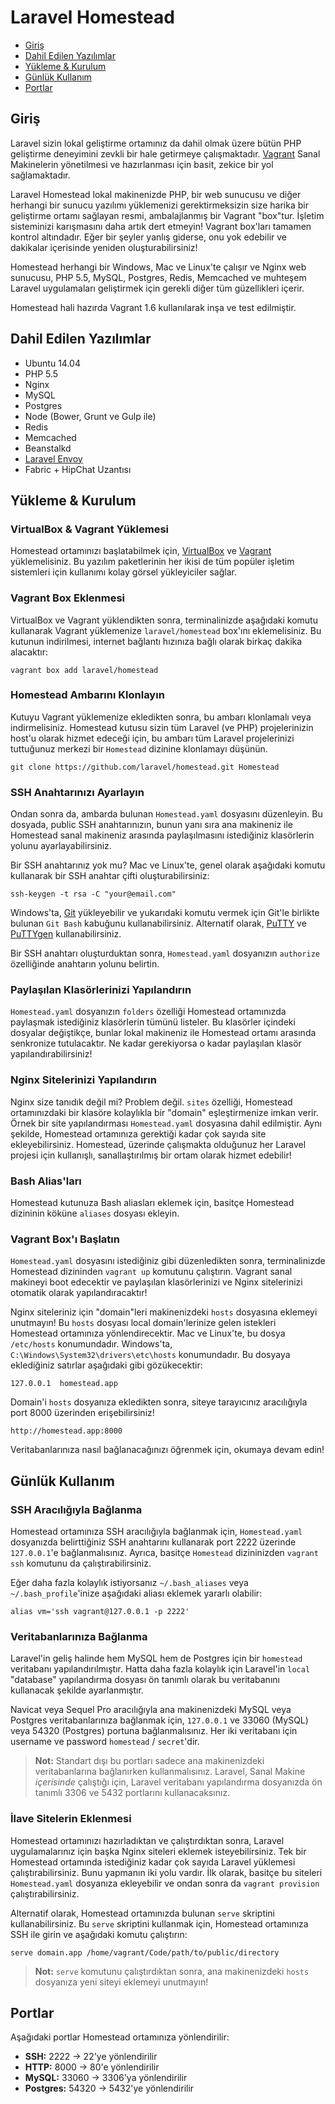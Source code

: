 # Laravel Homestead

- [Giriş](#introduction)
- [Dahil Edilen Yazılımlar](#included-software)
- [Yükleme & Kurulum](#installation-and-setup)
- [Günlük Kullanım](#daily-usage)
- [Portlar](#ports)

<a name="introduction"></a>
## Giriş

Laravel sizin lokal geliştirme ortamınız da dahil olmak üzere bütün PHP geliştirme deneyimini zevkli bir hale getirmeye çalışmaktadır. [Vagrant](http://vagrantup.com) Sanal Makinelerin yönetilmesi ve hazırlanması için basit, zekice bir yol sağlamaktadır.

Laravel Homestead lokal makinenizde PHP, bir web sunucusu ve diğer herhangi bir sunucu yazılımı yüklemenizi gerektirmeksizin size harika bir geliştirme ortamı sağlayan resmi, ambalajlanmış bir Vagrant "box"tur. İşletim sisteminizi karışmasını daha artık dert etmeyin! Vagrant box'ları tamamen kontrol altındadır. Eğer bir şeyler yanlış giderse, onu yok edebilir ve dakikalar içerisinde yeniden oluşturabilirsiniz!

Homestead herhangi bir Windows, Mac ve Linux'te çalışır ve Nginx web sunucusu, PHP 5.5, MySQL, Postgres, Redis, Memcached ve muhteşem Laravel uygulamaları geliştirmek için gerekli diğer tüm güzellikleri içerir.

Homestead hali hazırda Vagrant 1.6 kullanılarak inşa ve test edilmiştir.

<a name="included-software"></a>
## Dahil Edilen Yazılımlar

- Ubuntu 14.04
- PHP 5.5
- Nginx
- MySQL
- Postgres
- Node (Bower, Grunt ve Gulp ile)
- Redis
- Memcached
- Beanstalkd
- [Laravel Envoy](/docs/ssh#envoy-task-runner)
- Fabric + HipChat Uzantısı

<a name="installation-and-setup"></a>
## Yükleme & Kurulum

### VirtualBox & Vagrant Yüklemesi

Homestead ortamınızı başlatabilmek için, [VirtualBox](https://www.virtualbox.org/wiki/Downloads) ve [Vagrant](http://www.vagrantup.com/downloads.html) yüklemelisiniz. Bu yazılım paketlerinin her ikisi de tüm popüler işletim sistemleri için kullanımı kolay görsel yükleyiciler sağlar.

### Vagrant Box Eklenmesi

VirtualBox ve Vagrant yüklendikten sonra, terminalinizde aşağıdaki komutu kullanarak Vagrant yüklemenize `laravel/homestead` box'ını eklemelisiniz. Bu kutunun indirilmesi, internet bağlantı hızınıza bağlı olarak birkaç dakika alacaktır:

	vagrant box add laravel/homestead

### Homestead Ambarını Klonlayın

Kutuyu Vagrant yüklemenize ekledikten sonra, bu ambarı klonlamalı veya indirmelisiniz. Homestead kutusu sizin tüm Laravel (ve PHP) projelerinizin host'u olarak hizmet edeceği için, bu ambarı tüm Laravel projelerinizi tuttuğunuz merkezi bir `Homestead` dizinine klonlamayı düşünün.

	git clone https://github.com/laravel/homestead.git Homestead

### SSH Anahtarınızı Ayarlayın

Ondan sonra da, ambarda bulunan `Homestead.yaml` dosyasını düzenleyin. Bu dosyada, public SSH anahtarınızın, bunun yanı sıra ana makineniz ile Homestead sanal makineniz arasında paylaşılmasını istediğiniz klasörlerin yolunu ayarlayabilirsiniz.

Bir SSH anahtarınız yok mu? Mac ve Linux'te, genel olarak aşağıdaki komutu kullanarak bir SSH anahtar çifti oluşturabilirsiniz:

	ssh-keygen -t rsa -C "your@email.com"

Windows'ta, [Git](http://git-scm.com/) yükleyebilir ve yukarıdaki komutu vermek için Git'le birlikte bulunan `Git Bash` kabuğunu kullanabilirsiniz. Alternatif olarak, [PuTTY](http://www.chiark.greenend.org.uk/~sgtatham/putty/download.html) ve [PuTTYgen](http://www.chiark.greenend.org.uk/~sgtatham/putty/download.html) kullanabilirsiniz.

Bir SSH anahtarı oluşturduktan sonra, `Homestead.yaml` dosyanızın `authorize` özelliğinde anahtarın yolunu belirtin.

### Paylaşılan Klasörlerinizi Yapılandırın

`Homestead.yaml` dosyanızın `folders` özelliği Homestead ortamınızda paylaşmak istediğiniz klasörlerin tümünü listeler. Bu klasörler içindeki dosyalar değiştikçe, bunlar lokal makineniz ile Homestead ortamı arasında senkronize tutulacaktır. Ne kadar gerekiyorsa o kadar paylaşılan klasör yapılandırabilirsiniz!

### Nginx Sitelerinizi Yapılandırın

Nginx size tanıdık değil mi? Problem değil. `sites` özelliği, Homestead ortamınızdaki bir klasöre kolaylıkla bir "domain" eşleştirmenize imkan verir. Örnek bir site yapılandırması `Homestead.yaml` dosyasına dahil edilmiştir. Aynı şekilde, Homestead ortamınıza gerektiği kadar çok sayıda site ekleyebilirsiniz. Homestead, üzerinde çalışmakta olduğunuz her Laravel projesi için kullanışlı, sanallaştırılmış bir ortam olarak hizmet edebilir!

### Bash Alias'ları

Homestead kutunuza Bash aliasları eklemek için, basitçe Homestead dizininin köküne `aliases` dosyası ekleyin.

### Vagrant Box'ı Başlatın

`Homestead.yaml` dosyasını istediğiniz gibi düzenledikten sonra, terminalinizde Homestead dizininden `vagrant up` komutunu çalıştırın. Vagrant sanal makineyi boot edecektir ve paylaşılan klasörlerinizi ve Nginx sitelerinizi otomatik olarak yapılandıracaktır!

Nginx siteleriniz için "domain"leri makinenizdeki `hosts` dosyasına eklemeyi unutmayın! Bu `hosts` dosyası local domain'lerinize gelen istekleri Homestead ortamınıza yönlendirecektir. Mac ve Linux'te, bu dosya `/etc/hosts` konumundadır. Windows'ta, `C:\Windows\System32\drivers\etc\hosts` konumundadır. Bu dosyaya eklediğiniz satırlar aşağıdaki gibi gözükecektir:

	127.0.0.1  homestead.app

Domain'i `hosts` dosyanıza ekledikten sonra, siteye tarayıcınız aracılığıyla port 8000 üzerinden erişebilirsiniz!

	http://homestead.app:8000

Veritabanlarınıza nasıl bağlanacağınızı öğrenmek için, okumaya devam edin!

<a name="daily-usage"></a>
## Günlük Kullanım

### SSH Aracılığıyla Bağlanma

Homestead ortamınıza SSH aracılığıyla bağlanmak için, `Homestead.yaml` dosyanızda belirttiğiniz SSH anahtarını kullanarak port 2222 üzerinde `127.0.0.1`'e bağlanmalısınız. Ayrıca, basitçe `Homestead` dizininizden `vagrant ssh` komutunu da çalıştırabilirsiniz.

Eğer daha fazla kolaylık istiyorsanız `~/.bash_aliases` veya `~/.bash_profile`'inize aşağıdaki aliası eklemek yararlı olabilir:

	alias vm='ssh vagrant@127.0.0.1 -p 2222'

### Veritabanlarınıza Bağlanma

Laravel'in geliş halinde hem MySQL hem de Postgres için bir `homestead` veritabanı yapılandırılmıştır. Hatta daha fazla kolaylık için Laravel'in `local` "database" yapılandırma dosyası ön tanımlı olarak bu veritabanını kullanacak şekilde ayarlanmıştır.

Navicat veya Sequel Pro aracılığıyla ana makinenizdeki MySQL veya Postgres veritabanlarınıza bağlanmak için, `127.0.0.1` ve 33060 (MySQL) veya 54320 (Postgres) portuna bağlanmalısınız. Her iki veritabanı için username ve password `homestead` / `secret`'dir.

> **Not:** Standart dışı bu portları sadece ana makinenizdeki veritabanlarına bağlanırken kullanmalısınız. Laravel, Sanal Makine _içerisinde_ çalıştığı için, Laravel veritabanı yapılandırma dosyanızda ön tanımlı 3306 ve 5432 portlarını kullanacaksınız.

### İlave Sitelerin Eklenmesi

Homestead ortamınızı hazırladıktan ve çalıştırdıktan sonra, Laravel uygulamalarınız için başka Nginx siteleri eklemek isteyebilirsiniz. Tek bir Homestead ortamında istediğiniz kadar çok sayıda Laravel yüklemesi çalıştırabilirsiniz. Bunu yapmanın iki yolu vardır. İlk olarak, basitçe bu siteleri `Homestead.yaml` dosyanıza ekleyebilir ve ondan sonra da `vagrant provision` çalıştırabilirsiniz.

Alternatif olarak, Homestead ortamınızda bulunan `serve` skriptini kullanabilirsiniz. Bu `serve` skriptini kullanmak için, Homestead ortamınıza SSH ile girin ve aşağıdaki komutu çalıştırın:

	serve domain.app /home/vagrant/Code/path/to/public/directory

> **Not:** `serve` komutunu çalıştırdıktan sonra, ana makinenizdeki `hosts` dosyanıza yeni siteyi eklemeyi unutmayın!

<a name="ports"></a>
## Portlar

Aşağıdaki portlar Homestead ortamınıza yönlendirilir:

- **SSH:** 2222 -> 22'ye yönlendirilir
- **HTTP:** 8000 -> 80'e yönlendirilir
- **MySQL:** 33060 -> 3306'ya yönlendirilir
- **Postgres:** 54320 -> 5432'ye yönlendirilir
